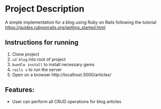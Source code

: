 # Project Description

A simple implementation for a blog using Ruby on Rails following the tutorial https://guides.rubyonrails.org/getting_started.html

## Instructions for running
1. Clone project
2. `cd blog` into root of project
3. `bundle install` to install necessary gems
4. `rails s` to run the server
5. Open on a browser http://localhost:3000/articles/

## Features:
* User can perform all CRUD operations for blog articles

